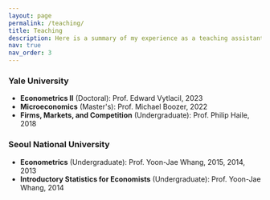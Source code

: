 ```yaml
---
layout: page
permalink: /teaching/
title: Teaching
description: Here is a summary of my experience as a teaching assistant.
nav: true
nav_order: 3
---
```


### Yale University

- **Econometrics II** (Doctoral): Prof. Edward Vytlacil, 2023
- **Microeconomics** (Master's): Prof. Michael Boozer, 2022
- **Firms, Markets, and Competition** (Undergraduate): Prof. Philip Haile, 2018

### Seoul National University

- **Econometrics** (Undergraduate): Prof. Yoon-Jae Whang, 2015, 2014, 2013
- **Introductory Statistics for Economists** (Undergraduate): Prof. Yoon-Jae Whang, 2014
